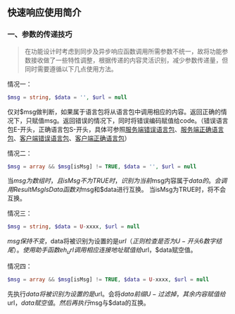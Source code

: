 ## 快速响应使用简介

### 一、参数的传递技巧
> 在功能设计时考虑到同步及异步响应函数调用所需参数不统一，故将功能参数接收做了一些特性调整，根据传递的内容灵活识别，减少参数传递量，但同时需要遵循以下几点使用方法。

情况一：  
```php
$msg = string, $data = '', $url = null
```  
仅对$msg做判断，如果属于语言包将从语言包中调用相应的内容。返回正确的情况下，只赋值msg。返回错误的情况下，同时将错误编码赋值给code。（错误语言包E-开头，正确语言包S-开头，具体可参照[服务端错误语言包](./ServerError.md)、[服务端正确语言包](./ServerSuccess.md)、[客户端错误语言包](./ClientError.md)、[客户端正确语言包](./ClientSuccess.md)）

情况二：
```php
$msg = array && $msg[isMsg] != TRUE, $data = '', $url = null
```  
当$msg为数组时，且isMsg不为TRUE时，识别为当前$msg内容属于$data的。会调用ResultMsgIsData函数对$msg和$data进行互换。
当isMsg为TRUE时，将不会互换。

情况三：
```php
$msg = string, $data = U-xxxx, $url = null
```  
$msg保持不变，$data将被识别为设置的是$url（正则检查是否为U-开头6数字结尾）。使用助手函数eh_url调用相应连接地址赋值给$url，$data赋空值。

情况四：
```php
$msg = array && $msg[isMsg] != TRUE, $data = U-xxxx, $url = null
```  
先执行$data将被识别为设置的是$url。会将$data前缀U-过滤掉，其余内容赋值给$url，$data赋空值。然后再执行$msg与$data的互换。